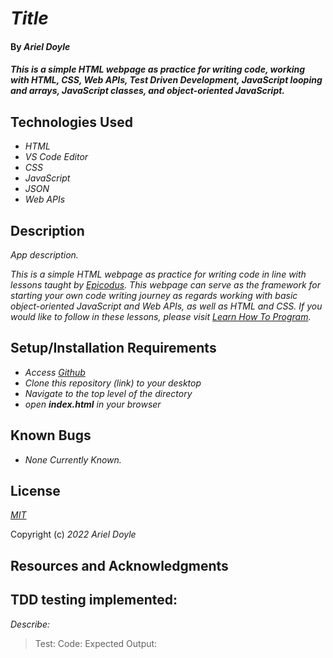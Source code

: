 # _Title_

#### By _**Ariel Doyle**_

#### _This is a simple HTML webpage as practice for writing code, working with HTML, CSS, Web APIs, Test Driven Development, JavaScript looping and arrays, JavaScript classes, and object-oriented JavaScript._

## Technologies Used

- _HTML_
- _VS Code Editor_
- _CSS_
- _JavaScript_
- _JSON_
- _Web APIs_

## Description

_App description._

_This is a simple HTML webpage as practice for writing code in line with lessons taught by [Epicodus](https://www.epicodus.com). This webpage can serve as the framework for starting your own code writing journey as regards working with basic object-oriented JavaScript and Web APIs, as well as HTML and CSS. If you would like to follow in these lessons, please visit [Learn How To Program](https://www.learnhowtoprogram.com/introduction-to-programming-part-time)._

## Setup/Installation Requirements

- _Access [Github](https://github.com/)_
- _Clone this repository (link) to your desktop_
- _Navigate to the top level of the directory_
- _open **index.html** in your browser_

## Known Bugs

- _None Currently Known._

## License

_[MIT](https://choosealicense.com/licenses/mit/)_

Copyright (c) _2022_ _Ariel Doyle_ 

## Resources and Acknowledgments

## TDD testing implemented:

_Describe:_

>Test:
Code:
Expected Output: